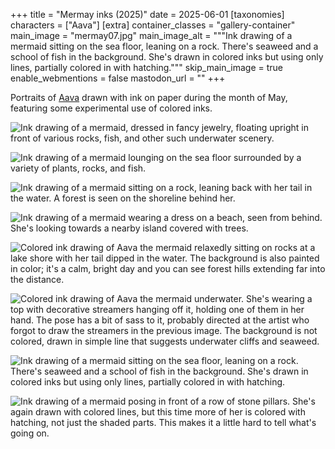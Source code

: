 +++
title = "Mermay inks (2025)"
date = 2025-06-01
[taxonomies]
characters = ["Aava"]
[extra]
container_classes = "gallery-container"
main_image = "mermay07.jpg"
main_image_alt = """Ink drawing of a mermaid sitting on the sea floor, leaning on a rock.
There's seaweed and a school of fish in the background.
She's drawn in colored inks but using only lines, partially colored in with hatching."""
skip_main_image = true
enable_webmentions = false
mastodon_url = ""
+++

Portraits of [Aava](/gallery/2025/aava/) drawn with ink on paper
during the month of May,
featuring some experimental use of colored inks.

<!-- more -->

![Ink drawing of a mermaid, dressed in fancy jewelry,
floating upright in front of various rocks, fish, and other such underwater scenery.](mermay01.jpg)

![Ink drawing of a mermaid lounging on the sea floor
surrounded by a variety of plants, rocks, and fish.](mermay02.jpg)

![Ink drawing of a mermaid sitting on a rock, leaning back with her tail in the water.
A forest is seen on the shoreline behind her.](mermay03.jpg)

![Ink drawing of a mermaid wearing a dress on a beach, seen from behind.
She's looking towards a nearby island covered with trees.](mermay04.jpg)

![Colored ink drawing of Aava the mermaid relaxedly sitting on rocks at a lake shore with her tail dipped in the water.
The background is also painted in color; it's a calm, bright day
and you can see forest hills extending far into the distance.](mermay05.jpg)

![Colored ink drawing of Aava the mermaid underwater.
She's wearing a top with decorative streamers hanging off it, holding one of them in her hand.
The pose has a bit of sass to it, probably directed at the artist
who forgot to draw the streamers in the previous image.
The background is not colored, drawn in simple line that suggests underwater cliffs and seaweed.](mermay06.jpg)

![Ink drawing of a mermaid sitting on the sea floor, leaning on a rock.
There's seaweed and a school of fish in the background.
She's drawn in colored inks but using only lines, partially colored in with hatching.](mermay07.jpg)

![Ink drawing of a mermaid posing in front of a row of stone pillars.
She's again drawn with colored lines, but this time more of her is colored with hatching, not just the shaded parts.
This makes it a little hard to tell what's going on.](mermay08.jpg)
